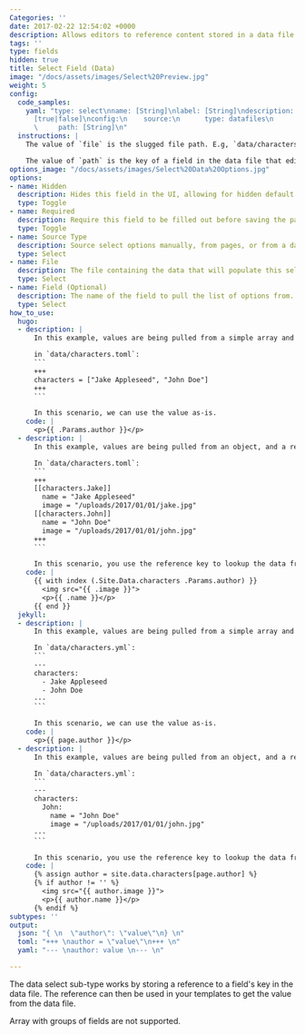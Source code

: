 ```yaml
---
Categories: ''
date: 2017-02-22 12:54:02 +0000
description: Allows editors to reference content stored in a data file
tags: ''
type: fields
hidden: true
title: Select Field (Data)
image: "/docs/assets/images/Select%20Preview.jpg"
weight: 5
config:
  code_samples:
    yaml: "type: select\nname: [String]\nlabel: [String]\ndescription: [String] \nhidden:
      [true|false]\nconfig:\n    source:\n      type: datafiles\n      file: [String]\n
      \     path: [String]\n"
  instructions: |
    The value of `file` is the slugged file path. E.g, `data/characters.toml` becomes `data-characters-toml`.

    The value of `path` is the key of a field in the data file that editors can select from. If left unset, all top-level fields in the data file are available.
options_image: "/docs/assets/images/Select%20Data%20Options.jpg"
options:
- name: Hidden
  description: Hides this field in the UI, allowing for hidden default values.
  type: Toggle
- name: Required
  description: Require this field to be filled out before saving the page.
  type: Toggle
- name: Source Type
  description: Source select options manually, from pages, or from a data file.
  type: Select
- name: File
  description: The file containing the data that will populate this select field.
  type: Select
- name: Field (Optional)
  description: The name of the field to pull the list of options from.
  type: Select
how_to_use:
  hugo:
  - description: |
      In this example, values are being pulled from a simple array and stored in front matter.

      in `data/characters.toml`:
      ```
      +++
      characters = ["Jake Appleseed", "John Doe"]
      +++
      ```

      In this scenario, we can use the value as-is.
    code: |
      <p>{{ .Params.author }}</p>
  - description: |
      In this example, values are being pulled from an object, and a reference key is stored in front matter.

      In `data/characters.toml`:
      ```
      +++
      [[characters.Jake]]
        name = "Jake Appleseed"
        image = "/uploads/2017/01/01/jake.jpg"
      [[characters.John]]
        name = "John Doe"
        image = "/uploads/2017/01/01/john.jpg"
      +++
      ```

      In this scenario, you use the reference key to lookup the data from the data file.
    code: |
      {{ with index (.Site.Data.characters .Params.author) }}
        <img src="{{ .image }}">
        <p>{{ .name }}</p>
      {{ end }}
  jekyll:
  - description: |
      In this example, values are being pulled from a simple array and stored in front matter.

      In `data/characters.yml`:
      ```
      ---
      characters:
        - Jake Appleseed
        - John Doe
      ---
      ```

      In this scenario, we can use the value as-is.
    code: |
      <p>{{ page.author }}</p>
  - description: |
      In this example, values are being pulled from an object, and a reference key is stored in front matter.

      In `data/characters.yml`:
      ```
      ---
      characters:
        John:
          name = "John Doe"
          image = "/uploads/2017/01/01/john.jpg"
      ---
      ```

      In this scenario, you use the reference key to lookup the data from the data file.
    code: |
      {% assign author = site.data.characters[page.author] %}
      {% if author != '' %}
        <img src="{{ author.image }}">
        <p>{{ author.name }}</p>
      {% endif %}
subtypes: ''
output:
  json: "{ \n  \"author\": \"value\"\n} \n"
  toml: "+++ \nauthor = \"value\"\n+++ \n"
  yaml: "--- \nauthor: value \n--- \n"

---
```

The data select sub-type works by storing a reference to a field's key in the data file. The reference can then be used in your templates to get the value from the data file.

Array with groups of fields are not supported.
